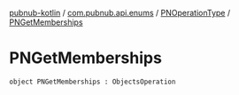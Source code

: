 [pubnub-kotlin](../../index.md) / [com.pubnub.api.enums](../index.md) / [PNOperationType](index.md) / [PNGetMemberships](./-p-n-get-memberships.md)

# PNGetMemberships

`object PNGetMemberships : ObjectsOperation`